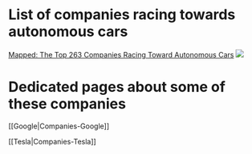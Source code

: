 
# List of companies racing towards autonomous cars 
[Mapped: The Top 263 Companies Racing Toward Autonomous Cars](https://www.wired.com/2017/05/mapped-top-263-companies-racing-toward-autonomous-cars/)
![](https://media.wired.com/photos/592652fb8d4ebc5ab8069db7/master/w_1132,c_limit/Future-of-Transportation-Stack_V3-TA.jpg)


# Dedicated pages about some of these companies
 
[[Google|Companies-Google]]

[[Tesla|Companies-Tesla]]